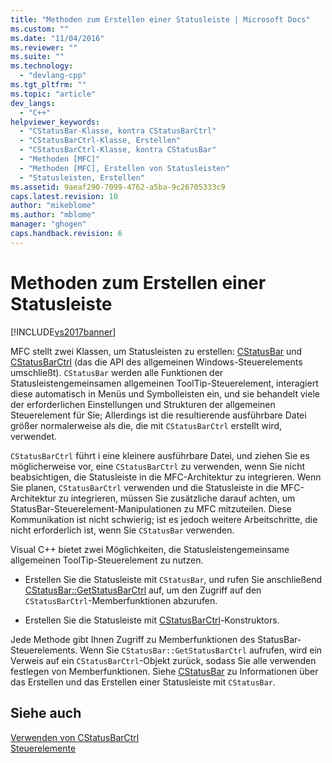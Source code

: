 ```yaml
---
title: "Methoden zum Erstellen einer Statusleiste | Microsoft Docs"
ms.custom: ""
ms.date: "11/04/2016"
ms.reviewer: ""
ms.suite: ""
ms.technology: 
  - "devlang-cpp"
ms.tgt_pltfrm: ""
ms.topic: "article"
dev_langs: 
  - "C++"
helpviewer_keywords: 
  - "CStatusBar-Klasse, kontra CStatusBarCtrl"
  - "CStatusBarCtrl-Klasse, Erstellen"
  - "CStatusBarCtrl-Klasse, kontra CStatusBar"
  - "Methoden [MFC]"
  - "Methoden [MFC], Erstellen von Statusleisten"
  - "Statusleisten, Erstellen"
ms.assetid: 9aeaf290-7099-4762-a5ba-9c26705333c9
caps.latest.revision: 10
author: "mikeblome"
ms.author: "mblome"
manager: "ghogen"
caps.handback.revision: 6
---
```

# Methoden zum Erstellen einer Statusleiste
[!INCLUDE[vs2017banner](../assembler/inline/includes/vs2017banner.md)]

MFC stellt zwei Klassen, um Statusleisten zu erstellen: [CStatusBar](../mfc/reference/cstatusbar-class.md) und [CStatusBarCtrl](../mfc/reference/cstatusbarctrl-class.md) \(das die API des allgemeinen Windows\-Steuerelements umschließt\).  `CStatusBar` werden alle Funktionen der Statusleistengemeinsamen allgemeinen ToolTip\-Steuerelement, interagiert diese automatisch in Menüs und Symbolleisten ein, und sie behandelt viele der erforderlichen Einstellungen und Strukturen der allgemeinen Steuerelement für Sie; Allerdings ist die resultierende ausführbare Datei größer normalerweise als die, die mit `CStatusBarCtrl` erstellt wird, verwendet.  
  
 `CStatusBarCtrl` führt i eine kleinere ausführbare Datei, und ziehen Sie es möglicherweise vor, eine `CStatusBarCtrl` zu verwenden, wenn Sie nicht beabsichtigen, die Statusleiste in die MFC\-Architektur zu integrieren.  Wenn Sie planen, `CStatusBarCtrl` verwenden und die Statusleiste in die MFC\-Architektur zu integrieren, müssen Sie zusätzliche darauf achten, um StatusBar\-Steuerelement\-Manipulationen zu MFC mitzuteilen.  Diese Kommunikation ist nicht schwierig; ist es jedoch weitere Arbeitschritte, die nicht erforderlich ist, wenn Sie `CStatusBar` verwenden.  
  
 Visual C\+\+ bietet zwei Möglichkeiten, die Statusleistengemeinsame allgemeinen ToolTip\-Steuerelement zu nutzen.  
  
-   Erstellen Sie die Statusleiste mit `CStatusBar`, und rufen Sie anschließend [CStatusBar::GetStatusBarCtrl](../Topic/CStatusBar::GetStatusBarCtrl.md) auf, um den Zugriff auf den `CStatusBarCtrl`\-Memberfunktionen abzurufen.  
  
-   Erstellen Sie die Statusleiste mit [CStatusBarCtrl](../mfc/reference/cstatusbarctrl-class.md)\-Konstruktors.  
  
 Jede Methode gibt Ihnen Zugriff zu Memberfunktionen des StatusBar\-Steuerelements.  Wenn Sie `CStatusBar::GetStatusBarCtrl` aufrufen, wird ein Verweis auf ein `CStatusBarCtrl`\-Objekt zurück, sodass Sie alle verwenden festlegen von Memberfunktionen.  Siehe [CStatusBar](../mfc/reference/cstatusbar-class.md) zu Informationen über das Erstellen und das Erstellen einer Statusleiste mit `CStatusBar`.  
  
## Siehe auch  
 [Verwenden von CStatusBarCtrl](../mfc/using-cstatusbarctrl.md)   
 [Steuerelemente](../mfc/controls-mfc.md)